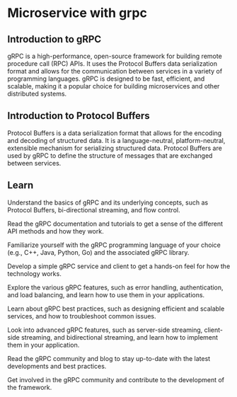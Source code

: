 # Microservice with grpc

## Introduction to gRPC

gRPC is a high-performance, open-source framework for building remote procedure call (RPC) APIs. It uses the Protocol Buffers data serialization format and allows for the communication between services in a variety of programming languages. gRPC is designed to be fast, efficient, and scalable, making it a popular choice for building microservices and other distributed systems.

## Introduction to Protocol Buffers

Protocol Buffers is a data serialization format that allows for the encoding and decoding of structured data. It is a language-neutral, platform-neutral, extensible mechanism for serializing structured data. Protocol Buffers are used by gRPC to define the structure of messages that are exchanged between services.

## Learn

Understand the basics of gRPC and its underlying concepts, such as Protocol Buffers, bi-directional streaming, and flow control.

Read the gRPC documentation and tutorials to get a sense of the different API methods and how they work.

Familiarize yourself with the gRPC programming language of your choice (e.g., C++, Java, Python, Go) and the associated gRPC library.

Develop a simple gRPC service and client to get a hands-on feel for how the technology works.

Explore the various gRPC features, such as error handling, authentication, and load balancing, and learn how to use them in your applications.

Learn about gRPC best practices, such as designing efficient and scalable services, and how to troubleshoot common issues.

Look into advanced gRPC features, such as server-side streaming, client-side streaming, and bidirectional streaming, and learn how to implement them in your application.

Read the gRPC community and blog to stay up-to-date with the latest developments and best practices.

Get involved in the gRPC community and contribute to the development of the framework.
